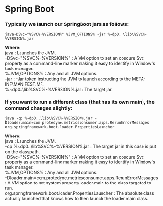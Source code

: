 # Spring Boot

### Typically we launch our SpringBoot jars as follows:
```
java-DSvc="%SVC%-%VERSION%" %JVM_OPTIONS% -jar %~dp0..\lib\%SVC%-%VERSION%.jar
```
<strong>Where:</strong>  
java : Launches the JVM.  
-DSvc="%SVC%-%VERSION%" : A VM option to set an obscure Svc property as a command-line marker making it easy to identify in Window's task manager.  
%JVM_OPTIONS% : Any and all JVM options.  
-jar : -Jar token instructing the JVM to launch according to the META-INF\MANIFEST.MF.  
%~dp0..\lib\%SVC%-%VERSION%.jar : The target jar.  

### If you want to run a different class (that has its own main), the command changes slightly:
```
java -cp %~dp0..\lib\%SVC%-%VERSION%.jar -Dloader.main=com.protedyne.metricsconsumer.apps.RerunErrorMessages org.springframework.boot.loader.PropertiesLauncher
```
<strong>Where:</strong>  
java : Launches the JVM.  
-cp %~dp0..\lib\%SVC%-%VERSION%.jar : The target jar in this case is put on the classpath.  
-DSvc="%SVC%-%VERSION%" : A VM option to set an obscure Svc property as a command-line marker making it easy to identify in Window's task manager.  
%JVM_OPTIONS% : Any and all JVM options.  
-Dloader.main=com.protedyne.metricsconsumer.apps.RerunErrorMessages : A VM option to set system property loader.main to the class targeted to run.  
org.springframework.boot.loader.PropertiesLauncher : The absolute class actually launched that knows how to then launch the loader.main class.  
